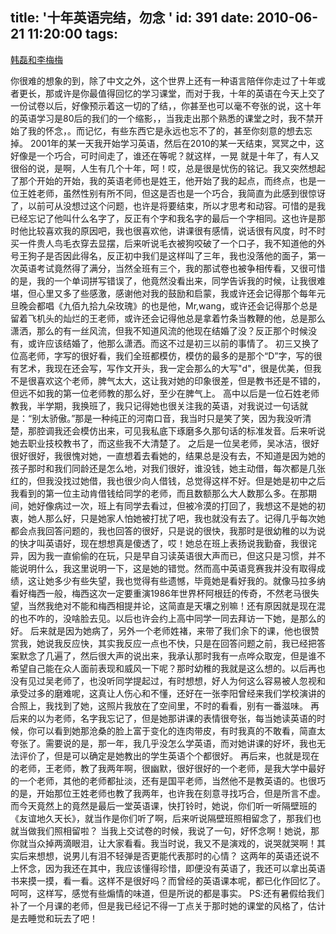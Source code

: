 title: '十年英语完结，勿念 '
id: 391
date: 2010-06-21 11:20:00
tags:
---

  [韩磊和李梅梅](http://v.youku.com/v_show/id_XMTMxMTU2OTY0.html)

   你很难的想象的到，除了中文之外，这个世界上还有一种语言陪伴你走过了十年或者更长，那或许是你最值得回忆的学习课堂，而对于我，十年的英语在今天上交了一份试卷以后，好像预示着这一切的了结，，你甚至也可以毫不夸张的说，这十年的英语学习是80后的我们的一个缩影，，当我走出那个熟悉的课堂之时，我不禁开始了我的怀念，。而记忆，有些东西它是永远也忘不了的，甚至你刻意的想去忘掉。
  2001年的某一天我开始学习英语，然后在2010的某一天结束，冥冥之中，这好像是一个巧合，可时间走了，谁还在等呢？就这样，一晃 就是十年了，有人又很俗的说，是啊，人生有几个十年，呵！哎，总是很是忧伤的铭记。我又突然想起了那个开始的开始，我的英语老师也是姓王，他开始了我的起点，而终点，也是一位王姓老师，虽然性别有所不同，但这是否也是一个巧合，我简直为此感到很惊讶了，以前可从没想过这个问题，也许是将要结束，所以才思考和动容。可惜的是我已经忘记了他叫什么名字了，反正有个字和我名字的最后一个字相同。这也许是那时他比较喜欢我的原因吧，我也很喜欢他，讲课很有感情，说话很有风度，时不时买一件贵人鸟毛衣穿去显摆，后来听说毛衣被狗咬破了一个口子，我不知道他的外号王狗子是否因此得名，反正初中我们是这样叫了三年，我也没落他的面子，第一次英语考试竟然得了满分，当然全班有三个，我的那试卷也被争相传看，又很可惜的是，我的一个单词拼写错误了，他竟然没看出来，同学告诉我的时候，让我很难堪，但心里又多了些感激，感谢他对我的鼓励和启蒙，我或许还会记得那个每年元旦晚会都唱《九佰九拾九朵玫瑰》的也是他，Mr,wang，或许还会记得那个总是留着飞机头的灿烂的王老师，或许还会记得他总是拿着竹条当教鞭的他，总是那么潇洒，那么的有一丝风流，但我不知道风流的他现在结婚了没？反正那个时候没有，或许应该结婚了，他那么潇洒。而这不过是初三以前的事情了。
  初三又换了位高老师，字写的很好看，我们全班都模仿，模仿的最多的是那个“D”字，写的很有艺术，我现在还会写，写作文开头，我一定会那么的大写"d"，很是优美，但我不是很喜欢这个老师，脾气太大，这让我对她的印象很差，但是教书还是不错的，但远不如我的第一位老师教的那么好，至少在脾气上。
  高中以后是一位石姓老师教我，半学期，我换班了，我只记得她也很关注我的英语，对我说过一句话就是：“别太骄傲。”那是一种纯正的河南口音，我当时只是笑了笑，因为我没听清楚，那腔调我还会模仿出来，可见我私底下琢磨多久那句话的标准发音。后来听说她去职业技校教书了，而这些我不大清楚了。
 之后是一位吴老师，吴冰洁，很好很好很好，我很愧对她，一直想着去看她的，结果总是没有去，不知道是因为她的孩子那时和我们同龄还是怎么地，对我们很好，谁没钱，她主动借，每次都是几张红的，但我没找过她借，我也很少向人借钱，总觉得这样不好。但是她是初中之后我看到的第一位主动肯借钱给同学的老师，而且数额那么大人数那么多。在那期间，她好像病过一次，班上有同学去看过，但被冷漠的打回了，我想这不是她的初衷，她人那么好，只是她家人怕她被打扰了吧，我也就没有去了。记得几乎每次她都会点我回答问题的，我也回答的很好，只是说的很快，我那时是很幼稚的以为说的快才叫英语好，现在想想真是傻透了，哎！她总在班上表扬说我勤奋，我很诧异，因为我一直偷偷的在玩，只是早自习读英语很大声而已，但这只是习惯，并不能说明什么，我这里说明一下，这是她的错觉。然而高中英语竞赛我并没有取得成绩，这让她多少有些失望，我也觉得有些遗憾，毕竟她是看好我的。就像马拉多纳看好梅西一般，梅西这次一定要重演1986年世界杯阿根廷的传奇，不然老马很失望，当然我绝对不能和梅西相提并论，这简直是天壤之别嘛！还有原因就是现在混的也不咋的，没啥脸去见。以后也许会约上高中同学一同去拜访一下她，是那么的好。
 后来就是因为她病了，另外一个老师姓褚，来带了我们余下的课，他也很赞赏我，她说我反应快，其实我反应一点也不快，只是在回答问题之前，我已经把答案默念了几遍了，然后很大声的说出来，我承认那时我有一点哗众取宠，但是谁不希望自己能在众人面前表现和威风一下呢？那时幼稚的我就是这么想的。以后再也没有见过吴老师了，也没听同学提起过，有时想想，好人为何这么容易被人忽视和承受过多的磨难呢，这真让人伤心和不懂，还好在一张李阳曾经来我们学校演讲的合照上，我找到了她，这照片我放在了空间里，不时的看看，别有一番滋味。
  再后来的以为老师，名字我忘记了，但是她那讲课的表情很夸张，每当她读英语的时候，你可以看到她那沧桑的脸上富于变化的连肉带皮，有时我真的不敢看，简直太夸张了。需要说的是，那一年，我几乎没怎么学英语，而对她讲课的好坏，我也无法评价了，但是可以确定是她教出的学生英语个个都很好。
 再后来，也就是现在的老师，王老师，教了我两年啊，很幽默，很好很好的一个老师，是我大学中最好的一个老师，其他的老师都扯淡，还有是国平老师，当然他不是教英语的。也很巧的是，开始那位王姓老师也教了我两年，也许我在刻意寻找巧合，但是所言不虚。而今天竟然上的竟然是最后一堂英语课，快打铃时，她说，你们听一听隔壁班的《友谊地久天长》，就当作是你们听了啊，后来听说隔壁班照相留念了，那我们也就当做我们照相留啦？
 当我上交试卷的时候，我说了一句，好怀念啊！她说，那你就当众掉两滴眼泪，让大家看看。我当时说，我又不是演戏的，说哭就哭啊！其实后来想想，说男儿有泪不轻弹是否更能代表那时的心情？
这两年的英语还说不上怀念，因为我还在其中，我应该懂得珍惜，即便没有英语了，我还可以拿出英语书来摸一摸，看一看。这样不是很好吗？而曾经的英语课本呢，都已化作回忆了。
 呵呵，这样写，感觉有些煽情的味道，但是所说的都是事实。
 PS:还有暑假给我们补了一个月课的老师，但是我已经记不得一丁点关于那时她的课堂的风格了，估计是去睡觉和玩去了吧！